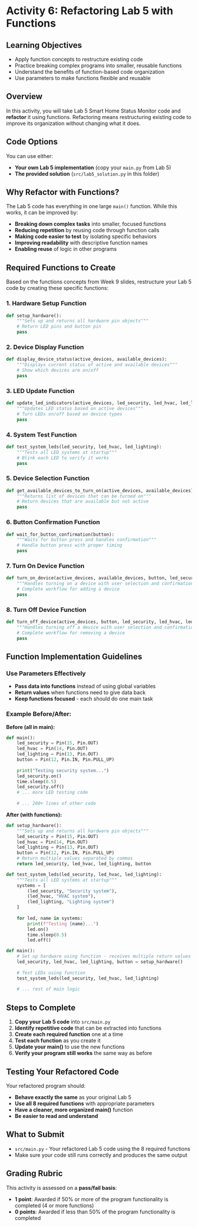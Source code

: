 # Activity 6: Refactoring Lab 5 with Functions

## Learning Objectives
- Apply function concepts to restructure existing code
- Practice breaking complex programs into smaller, reusable functions
- Understand the benefits of function-based code organization
- Use parameters to make functions flexible and reusable

## Overview
In this activity, you will take Lab 5 Smart Home Status Monitor code and **refactor** it using functions. Refactoring means restructuring existing code to improve its organization without changing what it does.

## Code Options
You can use either:
- **Your own Lab 5 implementation** (copy your `main.py` from Lab 5)
- **The provided solution** (`src/lab5_solution.py` in this folder)

## Why Refactor with Functions?

The Lab 5 code has everything in one large `main()` function. While this works, it can be improved by:

- **Breaking down complex tasks** into smaller, focused functions
- **Reducing repetition** by reusing code through function calls
- **Making code easier to test** by isolating specific behaviors
- **Improving readability** with descriptive function names
- **Enabling reuse** of logic in other programs

## Required Functions to Create

Based on the functions concepts from Week 9 slides, restructure your Lab 5 code by creating these specific functions:

### 1. Hardware Setup Function
```python
def setup_hardware():
    """Sets up and returns all hardware pin objects"""
    # Return LED pins and button pin
    pass
```

### 2. Device Display Function
```python
def display_device_status(active_devices, available_devices):
    """Displays current status of active and available devices"""
    # Show which devices are on/off
    pass
```

### 3. LED Update Function
```python
def update_led_indicators(active_devices, led_security, led_hvac, led_lighting):
    """Updates LED status based on active devices"""
    # Turn LEDs on/off based on device types
    pass
```

### 4. System Test Function
```python
def test_system_leds(led_security, led_hvac, led_lighting):
    """Tests all LED systems at startup"""
    # Blink each LED to verify it works
    pass
```

### 5. Device Selection Function
```python
def get_available_devices_to_turn_on(active_devices, available_devices):
    """Returns list of devices that can be turned on"""
    # Return devices that are available but not active
    pass
```

### 6. Button Confirmation Function
```python
def wait_for_button_confirmation(button):
    """Waits for button press and handles confirmation"""
    # Handle button press with proper timing
    pass
```

### 7. Turn On Device Function
```python
def turn_on_device(active_devices, available_devices, button, led_security, led_hvac, led_lighting):
    """Handles turning on a device with user selection and confirmation"""
    # Complete workflow for adding a device
    pass
```

### 8. Turn Off Device Function
```python
def turn_off_device(active_devices, button, led_security, led_hvac, led_lighting):
    """Handles turning off a device with user selection and confirmation"""
    # Complete workflow for removing a device
    pass
```

## Function Implementation Guidelines

### Use Parameters Effectively
- **Pass data into functions** instead of using global variables
- **Return values** when functions need to give data back
- **Keep functions focused** - each should do one main task

### Example Before/After:

**Before (all in main):**
```python
def main():
    led_security = Pin(15, Pin.OUT)
    led_hvac = Pin(14, Pin.OUT)
    led_lighting = Pin(13, Pin.OUT)
    button = Pin(12, Pin.IN, Pin.PULL_UP)
    
    print("Testing security system...")
    led_security.on()
    time.sleep(0.5)
    led_security.off()
    # ... more LED testing code
    
    # ... 200+ lines of other code
```

**After (with functions):**
```python
def setup_hardware():
    """Sets up and returns all hardware pin objects"""
    led_security = Pin(15, Pin.OUT)
    led_hvac = Pin(14, Pin.OUT)
    led_lighting = Pin(13, Pin.OUT)
    button = Pin(12, Pin.IN, Pin.PULL_UP)
    # Return multiple values separated by commas
    return led_security, led_hvac, led_lighting, button

def test_system_leds(led_security, led_hvac, led_lighting):
    """Tests all LED systems at startup"""
    systems = [
        (led_security, "Security system"),
        (led_hvac, "HVAC system"),
        (led_lighting, "Lighting system")
    ]
    
    for led, name in systems:
        print(f"Testing {name}...")
        led.on()
        time.sleep(0.5)
        led.off()

def main():
    # Set up hardware using function - receives multiple return values
    led_security, led_hvac, led_lighting, button = setup_hardware()
    
    # Test LEDs using function
    test_system_leds(led_security, led_hvac, led_lighting)
    
    # ... rest of main logic
```

## Steps to Complete

1. **Copy your Lab 5 code** into `src/main.py`
2. **Identify repetitive code** that can be extracted into functions
3. **Create each required function** one at a time
4. **Test each function** as you create it
5. **Update your main()** to use the new functions
6. **Verify your program still works** the same way as before

## Testing Your Refactored Code

Your refactored program should:
- **Behave exactly the same** as your original Lab 5
- **Use all 8 required functions** with appropriate parameters
- **Have a cleaner, more organized main()** function
- **Be easier to read and understand**

## What to Submit

- `src/main.py` - Your refactored Lab 5 code using the 8 required functions
- Make sure your code still runs correctly and produces the same output

## Grading Rubric

This activity is assessed on a **pass/fail basis**:

- **1 point**: Awarded if 50% or more of the program functionality is completed (4 or more functions)
- **0 points**: Awarded if less than 50% of the program functionality is completed